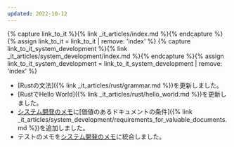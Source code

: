 ```yaml
---
updated: 2022-10-12
---
```

{% capture link_to_it %}{% link _it_articles/index.md %}{% endcapture %}{% assign link_to_it = link_to_it | remove: 'index' %}
{% capture link_to_it_system_development %}{% link _it_articles/system_development/index.md %}{% endcapture %}{% assign link_to_it_system_development = link_to_it_system_development | remove: 'index' %}

- [Rustの文法]({% link _it_articles/rust/grammar.md %})を更新しました。
- [RustでHello World]({% link _it_articles/rust/hello_world.md %})を更新しました。
- [システム開発のメモ]({{link_to_it_system_development}})に[価値のあるドキュメントの条件]({% link _it_articles/system_development/requirements_for_valuable_documents.md %})を追加しました。
- テストのメモを[システム開発のメモ]({{link_to_it_system_development}})に統合しました。